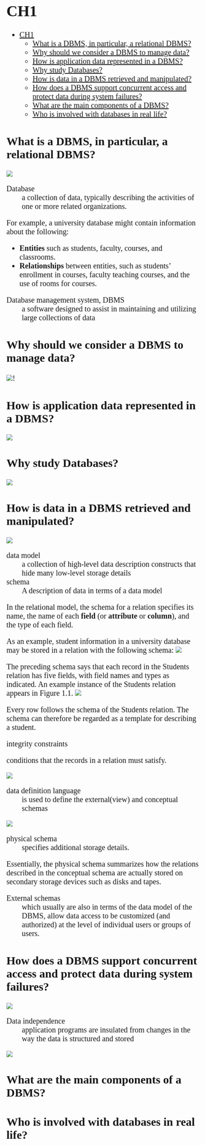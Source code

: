 <div style = "font-family : 'Times New Roman'; font-size: 20px;">


# CH1 

- [CH1](#ch1)
  - [What is a DBMS, in particular, a relational DBMS?](#what-is-a-dbms-in-particular-a-relational-dbms)
  - [Why should we consider a DBMS to manage data?](#why-should-we-consider-a-dbms-to-manage-data)
  - [How is application data represented in a DBMS?](#how-is-application-data-represented-in-a-dbms)
  - [Why study Databases?](#why-study-databases)
  - [How is data in a DBMS retrieved and manipulated?](#how-is-data-in-a-dbms-retrieved-and-manipulated)
  - [How does a DBMS support concurrent access and protect data during system failures?](#how-does-a-dbms-support-concurrent-access-and-protect-data-during-system-failures)
  - [What are the main components of a DBMS?](#what-are-the-main-components-of-a-dbms)
  - [Who is involved with databases in real life?](#who-is-involved-with-databases-in-real-life)



## What is a DBMS, in particular, a relational DBMS?

![](./Images/Q1.png)

<dl>
    <dt>Database</dt>
    <dd>a collection of data, typically describing the activities of one or more related organizations.</dd>
</dl>

For example, a university database might contain information about the following:

- **Entities** such as students, faculty, courses, and classrooms.
- **Relationships** between entities, such as students’ enrollment in courses, faculty teaching courses, and the use of rooms for courses.

<dl>
    <dt>Database management system, DBMS</dt>
    <dd>a software designed to assist in maintaining and utilizing large collections of data</dd>
</dl>


## Why should we consider a DBMS to manage data?

![](./Images/Q2.png)!

## How is application data represented in a DBMS?

![](./Images/Q3.png)

## Why study Databases?

![](./Images/Q4.png)

## How is data in a DBMS retrieved and manipulated?

![](./Images/Q5.png)

<dl>
  <dt>data model</dt>
  <dd>a collection of high-level data description constructs that hide many low-level storage details</dd>
  <dt>schema</dt>
  <dd>A description of data in terms of a data model</dd>
</dl>

In the relational model, the schema for a relation specifies its name, the name of each **field** (or **attribute** or **column**), and the type of each field.

As an example, student information in a university database may be stored in a relation with the following schema:
![](./Images/StudentSchema.png)

The preceding schema says that each record in the Students relation has five fields, with field names and types as indicated. An example instance of the Students relation appears in Figure 1.1.
![](./Images/Figure1.1.png)

Every row follows the schema of the Students relation. The schema can therefore be regarded as a template for describing a student.

<dl>
  <dt>integrity constraints</dt>
  <dl>conditions that the records in a relation must satisfy.</dl>
</dl>

![](./Images/Q5_1.png)

<dl>
  <dt>data definition language</dt>
  <dd>is used to define the external(view) and conceptual schemas</dd>
</dl>

![](./Images/Q5_2.png)

<dl>
<dt>physical schema</dt>
<dd>specifies additional storage details.</dd>
</dl>

Essentially, the physical schema summarizes how the relations described in the conceptual schema are actually stored on secondary storage devices such as disks and tapes.

<dl>
<dt>External schemas</dt>
<dd>which usually are also in terms of the data model of the DBMS, allow data access to be customized (and authorized) at the level of individual users or groups of users.</dd>
</dl>


## How does a DBMS support concurrent access and protect data during system failures?

![](./Images/Q6.png)

<dl>
<dt>Data independence</dt>
<dd>application programs are insulated from changes in the way the data is structured and stored</dd>
</dl>

![](./Images/Q6_1.png)

## What are the main components of a DBMS?

## Who is involved with databases in real life?


</div>
